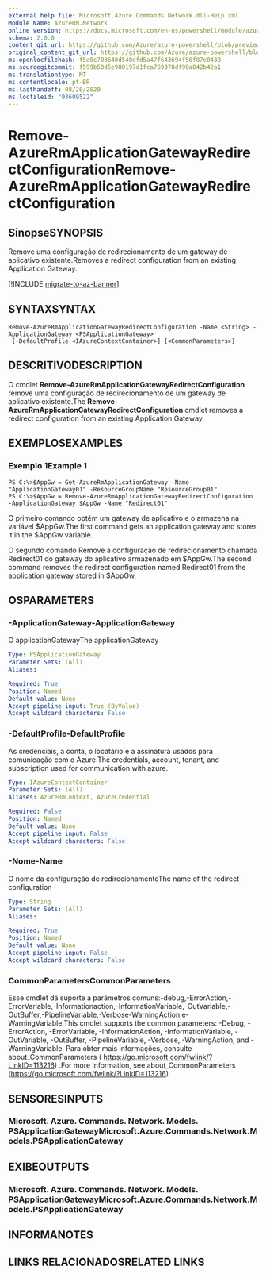 ```yaml
---
external help file: Microsoft.Azure.Commands.Network.dll-Help.xml
Module Name: AzureRM.Network
online version: https://docs.microsoft.com/en-us/powershell/module/azurerm.network/remove-azurermapplicationgatewayredirectconfiguration
schema: 2.0.0
content_git_url: https://github.com/Azure/azure-powershell/blob/preview/src/ResourceManager/Network/Commands.Network/help/Remove-AzureRmApplicationGatewayRedirectConfiguration.md
original_content_git_url: https://github.com/Azure/azure-powershell/blob/preview/src/ResourceManager/Network/Commands.Network/help/Remove-AzureRmApplicationGatewayRedirectConfiguration.md
ms.openlocfilehash: f5a0c703640d540dfd5a47f643694f56f87e0438
ms.sourcegitcommit: f599b50d5e980197d1fca769378df90a842b42a1
ms.translationtype: MT
ms.contentlocale: pt-BR
ms.lasthandoff: 08/20/2020
ms.locfileid: "93609522"
---
```

# <span data-ttu-id="b8c5b-101">Remove-AzureRmApplicationGatewayRedirectConfiguration</span><span class="sxs-lookup"><span data-stu-id="b8c5b-101">Remove-AzureRmApplicationGatewayRedirectConfiguration</span></span>

## <span data-ttu-id="b8c5b-102">Sinopse</span><span class="sxs-lookup"><span data-stu-id="b8c5b-102">SYNOPSIS</span></span>
<span data-ttu-id="b8c5b-103">Remove uma configuração de redirecionamento de um gateway de aplicativo existente.</span><span class="sxs-lookup"><span data-stu-id="b8c5b-103">Removes a redirect configuration from an existing Application Gateway.</span></span>

[!INCLUDE [migrate-to-az-banner](../../includes/migrate-to-az-banner.md)]

## <span data-ttu-id="b8c5b-104">SYNTAX</span><span class="sxs-lookup"><span data-stu-id="b8c5b-104">SYNTAX</span></span>

```
Remove-AzureRmApplicationGatewayRedirectConfiguration -Name <String> -ApplicationGateway <PSApplicationGateway>
 [-DefaultProfile <IAzureContextContainer>] [<CommonParameters>]
```

## <span data-ttu-id="b8c5b-105">DESCRITIVO</span><span class="sxs-lookup"><span data-stu-id="b8c5b-105">DESCRIPTION</span></span>
<span data-ttu-id="b8c5b-106">O cmdlet **Remove-AzureRmApplicationGatewayRedirectConfiguration** remove uma configuração de redirecionamento de um gateway de aplicativo existente.</span><span class="sxs-lookup"><span data-stu-id="b8c5b-106">The **Remove-AzureRmApplicationGatewayRedirectConfiguration** cmdlet removes a redirect configuration from an existing Application Gateway.</span></span>

## <span data-ttu-id="b8c5b-107">EXEMPLOS</span><span class="sxs-lookup"><span data-stu-id="b8c5b-107">EXAMPLES</span></span>

### <span data-ttu-id="b8c5b-108">Exemplo 1</span><span class="sxs-lookup"><span data-stu-id="b8c5b-108">Example 1</span></span>
```
PS C:\>$AppGw = Get-AzureRmApplicationGateway -Name "ApplicationGateway01" -ResourceGroupName "ResourceGroup01"
PS C:\>$AppGw = Remove-AzureRmApplicationGatewayRedirectConfiguration -ApplicationGateway $AppGw -Name "Redirect01"
```

<span data-ttu-id="b8c5b-109">O primeiro comando obtém um gateway de aplicativo e o armazena na variável $AppGw.</span><span class="sxs-lookup"><span data-stu-id="b8c5b-109">The first command gets an application gateway and stores it in the $AppGw variable.</span></span>

<span data-ttu-id="b8c5b-110">O segundo comando Remove a configuração de redirecionamento chamada Redirect01 do gateway do aplicativo armazenado em $AppGw.</span><span class="sxs-lookup"><span data-stu-id="b8c5b-110">The second command removes the redirect configuration named Redirect01 from the application gateway stored in $AppGw.</span></span>

## <span data-ttu-id="b8c5b-111">OS</span><span class="sxs-lookup"><span data-stu-id="b8c5b-111">PARAMETERS</span></span>

### <span data-ttu-id="b8c5b-112">-ApplicationGateway</span><span class="sxs-lookup"><span data-stu-id="b8c5b-112">-ApplicationGateway</span></span>
<span data-ttu-id="b8c5b-113">O applicationGateway</span><span class="sxs-lookup"><span data-stu-id="b8c5b-113">The applicationGateway</span></span>

```yaml
Type: PSApplicationGateway
Parameter Sets: (All)
Aliases: 

Required: True
Position: Named
Default value: None
Accept pipeline input: True (ByValue)
Accept wildcard characters: False
```

### <span data-ttu-id="b8c5b-114">-DefaultProfile</span><span class="sxs-lookup"><span data-stu-id="b8c5b-114">-DefaultProfile</span></span>
<span data-ttu-id="b8c5b-115">As credenciais, a conta, o locatário e a assinatura usados para comunicação com o Azure.</span><span class="sxs-lookup"><span data-stu-id="b8c5b-115">The credentials, account, tenant, and subscription used for communication with azure.</span></span>

```yaml
Type: IAzureContextContainer
Parameter Sets: (All)
Aliases: AzureRmContext, AzureCredential

Required: False
Position: Named
Default value: None
Accept pipeline input: False
Accept wildcard characters: False
```

### <span data-ttu-id="b8c5b-116">-Nome</span><span class="sxs-lookup"><span data-stu-id="b8c5b-116">-Name</span></span>
<span data-ttu-id="b8c5b-117">O nome da configuração de redirecionamento</span><span class="sxs-lookup"><span data-stu-id="b8c5b-117">The name of the redirect configuration</span></span>

```yaml
Type: String
Parameter Sets: (All)
Aliases: 

Required: True
Position: Named
Default value: None
Accept pipeline input: False
Accept wildcard characters: False
```

### <span data-ttu-id="b8c5b-118">CommonParameters</span><span class="sxs-lookup"><span data-stu-id="b8c5b-118">CommonParameters</span></span>
<span data-ttu-id="b8c5b-119">Esse cmdlet dá suporte a parâmetros comuns:-debug,-ErrorAction,-ErrorVariable,-Informationaction,-InformationVariable,-OutVariable,-OutBuffer,-PipelineVariable,-Verbose-WarningAction e-WarningVariable.</span><span class="sxs-lookup"><span data-stu-id="b8c5b-119">This cmdlet supports the common parameters: -Debug, -ErrorAction, -ErrorVariable, -InformationAction, -InformationVariable, -OutVariable, -OutBuffer, -PipelineVariable, -Verbose, -WarningAction, and -WarningVariable.</span></span> <span data-ttu-id="b8c5b-120">Para obter mais informações, consulte about_CommonParameters ( https://go.microsoft.com/fwlink/?LinkID=113216) .</span><span class="sxs-lookup"><span data-stu-id="b8c5b-120">For more information, see about_CommonParameters (https://go.microsoft.com/fwlink/?LinkID=113216).</span></span>

## <span data-ttu-id="b8c5b-121">SENSORES</span><span class="sxs-lookup"><span data-stu-id="b8c5b-121">INPUTS</span></span>

### <span data-ttu-id="b8c5b-122">Microsoft. Azure. Commands. Network. Models. PSApplicationGateway</span><span class="sxs-lookup"><span data-stu-id="b8c5b-122">Microsoft.Azure.Commands.Network.Models.PSApplicationGateway</span></span>

## <span data-ttu-id="b8c5b-123">EXIBE</span><span class="sxs-lookup"><span data-stu-id="b8c5b-123">OUTPUTS</span></span>

### <span data-ttu-id="b8c5b-124">Microsoft. Azure. Commands. Network. Models. PSApplicationGateway</span><span class="sxs-lookup"><span data-stu-id="b8c5b-124">Microsoft.Azure.Commands.Network.Models.PSApplicationGateway</span></span>

## <span data-ttu-id="b8c5b-125">INFORMA</span><span class="sxs-lookup"><span data-stu-id="b8c5b-125">NOTES</span></span>

## <span data-ttu-id="b8c5b-126">LINKS RELACIONADOS</span><span class="sxs-lookup"><span data-stu-id="b8c5b-126">RELATED LINKS</span></span>

